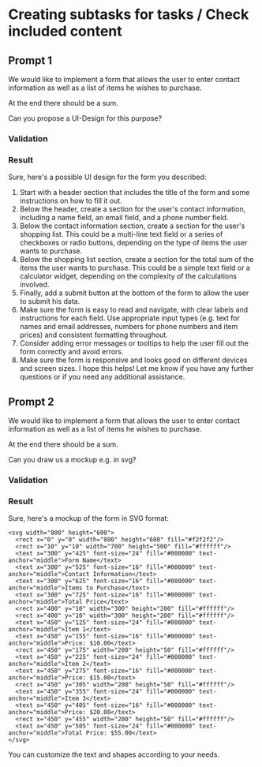 # Creating subtasks for tasks / Check included content

## Prompt 1

We would like to implement a form that allows the user to enter contact information as well as a list of items he wishes to purchase.

At the end there should be a sum.

Can you propose a UI-Design for this purpose?

### Validation

### Result

Sure, here's a possible UI design for the form you described:

1. Start with a header section that includes the title of the form and some instructions on how to fill it out.
2. Below the header, create a section for the user's contact information, including a name field, an email field, and a phone number field.
3. Below the contact information section, create a section for the user's shopping list. This could be a multi-line text field or a series of checkboxes or radio buttons, depending on the type of items the user wants to purchase.
4. Below the shopping list section, create a section for the total sum of the items the user wants to purchase. This could be a simple text field or a calculator widget, depending on the complexity of the calculations involved.
5. Finally, add a submit button at the bottom of the form to allow the user to submit his data.
6. Make sure the form is easy to read and navigate, with clear labels and instructions for each field. Use appropriate input types (e.g. text for names and email addresses, numbers for phone numbers and item prices) and consistent formatting throughout.
7. Consider adding error messages or tooltips to help the user fill out the form correctly and avoid errors.
8. Make sure the form is responsive and looks good on different devices and screen sizes.
   I hope this helps! Let me know if you have any further questions or if you need any additional assistance.

## Prompt 2

We would like to implement a form that allows the user to enter contact information as well as a list of items he wishes to purchase.

At the end there should be a sum.

Can you draw us a mockup e.g. in svg?

### Validation

### Result

Sure, here's a mockup of the form in SVG format:

```
<svg width="800" height="600">
  <rect x="0" y="0" width="800" height="600" fill="#f2f2f2"/>
  <rect x="10" y="10" width="700" height="500" fill="#ffffff"/>
  <text x="300" y="425" font-size="24" fill="#000000" text-anchor="middle">Form Name</text>
  <text x="300" y="525" font-size="16" fill="#000000" text-anchor="middle">Contact Information</text>
  <text x="300" y="625" font-size="16" fill="#000000" text-anchor="middle">Items to Purchase</text>
  <text x="300" y="725" font-size="16" fill="#000000" text-anchor="middle">Total Price</text>
  <rect x="400" y="10" width="300" height="200" fill="#ffffff"/>
  <rect x="400" y="10" width="300" height="200" fill="#ffffff"/>
  <text x="450" y="125" font-size="24" fill="#000000" text-anchor="middle">Item 1</text>
  <text x="450" y="155" font-size="16" fill="#000000" text-anchor="middle">Price: $10.00</text>
  <rect x="450" y="175" width="200" height="50" fill="#ffffff"/>
  <text x="450" y="225" font-size="24" fill="#000000" text-anchor="middle">Item 2</text>
  <text x="450" y="275" font-size="16" fill="#000000" text-anchor="middle">Price: $15.00</text>
  <rect x="450" y="305" width="200" height="50" fill="#ffffff"/>
  <text x="450" y="355" font-size="24" fill="#000000" text-anchor="middle">Item 3</text>
  <text x="450" y="405" font-size="16" fill="#000000" text-anchor="middle">Price: $20.00</text>
  <rect x="450" y="455" width="200" height="50" fill="#ffffff"/>
  <text x="450" y="505" font-size="24" fill="#000000" text-anchor="middle">Total Price: $55.00</text>
</svg>
```

You can customize the text and shapes according to your needs.
